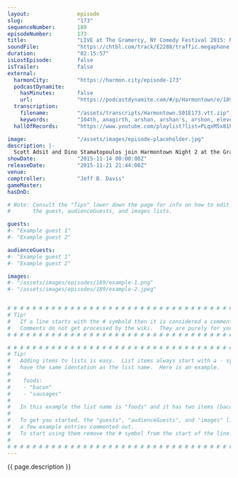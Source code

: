 ```yaml
---
layout:               episode
slug:                 "173"
sequenceNumber:       189
episodeNumber:        173
title:                "LIVE at The Gramercy, NY Comedy Festival 2015: Night 2"
soundFile:            "https://chtbl.com/track/E2288/traffic.megaphone.fm/STA3793708845.mp3?updated=1561141113"
duration:             "02:15:57"
isLostEpisode:        false
isTrailer:            false
external:
  harmonCity:         "https://harmon.city/episode-173"
  podcastDynamite:
    hasMinutes:       false
    url:              "https://podcastdynamite.com/#/p/Harmontown/e/189/173"
  transcription:
    filename:         "/assets/transcripts/Harmontown.S01E173.vtt.zip"
    keywords:         "104th, anagirth, arshan, arshan's, arshon, elevens, foursome, jingle-ing-ding, southside, sussudio, threesome's, 103rd, threesomes, i'ma, threesome, denham, midtown, farsi, brooklyn's, persian, nigger, endow, fingerless, ruffalo, compulsive"
  hallOfRecords:      "https://www.youtube.com/playlist?list=PLqxM5x81hNOZTRROmMclWyGHYUGYw1jHj"

image:                "/assets/images/episode-placeholder.jpg"
description: |-
  Scott Adsit and Dino Stamatopoulos join Harmontown Night 2 at the Gramcery.
showDate:             "2015-11-14 00:00:00Z"
releaseDate:          "2015-11-21 21:44:00Z"
venue:                
comptroller:          "Jeff B. Davis"
gameMaster:           
hasDnD:               

# Note: Consult the "Tips" lower down the page for info on how to edit
#       the guest, audienceGuests, and images lists.

guests:
#- "Example guest 1"
#- "Example guest 2"

audienceGuests:
#- "Example guest 1"
#- "Example guest 2"

images:
#- "/assets/images/episodes/189/example-1.png"
#- "/assets/images/episodes/189/example-2.jpeg"


# # # # # # # # # # # # # # # # # # # # # # # # # # # # # # # # # # # # # # # # # # # # #
# Tip!
#   If a line starts with the # symbold then it is considered a comment.
#   Comments do not get processed by the wiki.  They are purely for your information.
# # # # # # # # # # # # # # # # # # # # # # # # # # # # # # # # # # # # # # # # # # # # #

# # # # # # # # # # # # # # # # # # # # # # # # # # # # # # # # # # # # # # # # # # # # #
# Tip!
#   Adding items to lists is easy.  List items always start with a - symbol and have
#   have the same identation as the list name.  Here is an example.
#
#    foods:
#    - "bacon"
#    - "sausages"
#
#   In this example the list name is "foods" and it has two items (bacon, and sausages).
#
#   To get you started, the "guests", "audienceGuests", and "images" lists below have
#   a few example entries commented out.
#   To start using them remove the # symbol from the start of the line.
#
# # # # # # # # # # # # # # # # # # # # # # # # # # # # # # # # # # # # # # # # # # # # #
---
```


<!-- The episode description will be rendered here -->
{{ page.description }}

<!-- Add your content BELOW here -->
<!-- vvvvvvvvvvvvvvvvvvvvvvvvvvv -->




<!-- ^^^^^^^^^^^^^^^^^^^^^^^^^^^ -->
<!-- Add your content ABOVE here -->

<!-- The episode gallery will be rendered here -->